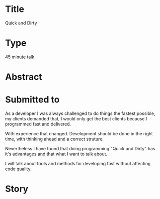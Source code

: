 # Title

Quick and Dirty

# Type

45 minute talk

# Abstract

# Submitted to

As a developer I was always challenged to do things the fastest possible, my clients demanded that, I would only get the best clients because I programmed fast and delivered.

With experience that changed. Development should be done in the right time, with thinking ahead and a correct struture.

Nevertheless I have found that doing programming "Quick and Dirty" has it's advantages and that what I want to talk about.

I will talk about tools and methods for developing fast without affecting code quality.

# Story